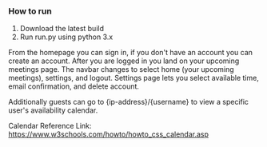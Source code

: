 ### How to run

1. Download the latest build
2. Run run.py using python 3.x

From the homepage you can sign in, if you don't have an account you can create an account. After you are logged in you land on your upcoming meetings page. The navbar changes to select home (your upcoming meetings), settings, and logout. Settings page lets you select available time, email confirmation, and delete account.

Additionally guests can go to {ip-address}/{username} to view a specific user's availability calendar.


Calendar Reference Link: https://www.w3schools.com/howto/howto_css_calendar.asp
